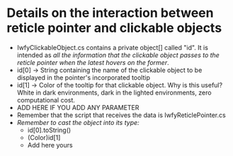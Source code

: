 # Details on the interaction between reticle pointer and clickable objects
 - IwfyClickableObject.cs contains a private object[] called "id". It is intended as *all the information that the clickable object passes to the reticle pointer when the latest hovers on the former*.
  - id[0] -> String containing the name of the clickable object to be displayed in the pointer's incorporated tooltip
  - id[1] -> Color of the tooltip for that clickable object. Why is this useful? White in dark environments, dark in the lighted environments, zero computational cost.
  - ADD HERE IF YOU ADD ANY PARAMETER
  - Remember that the script that receives the data is IwfyReticlePointer.cs
  - *Remember to cast the object into its type:*
    - id[0].toString()
    - (Color)id[1]
    - Add here yours
